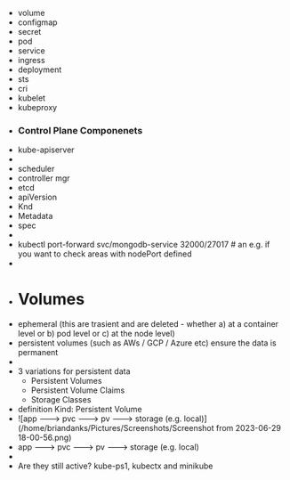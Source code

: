 - volume
- configmap
- secret
- pod
- service
- ingress
- deployment
- sts
- cri
- kubelet
- kubeproxy
- ### Control Plane Componenets
- kube-apiserver
-
- scheduler
- controller mgr
- etcd
- apiVersion
- Knd
- Metadata
- spec
-
- kubectl port-forward svc/mongodb-service 32000/27017  # an e.g. if you want to check areas with nodePort defined
-
- # Volumes
- ephemeral (this are trasient and are deleted - whether a) at a container level or b) pod level or c) at the node level)
- persistent volumes (such as AWs / GCP / Azure etc) ensure the data is permanent
-
- 3 variations for persistent data
	- Persistent Volumes
	- Persistent Volume Claims
	- Storage Classes
- definition Kind: Persistent Volume
- ![app ---> pvc ---> pv ---> storage (e.g. local)](/home/briandanks/Pictures/Screenshots/Screenshot from 2023-06-29 18-00-56.png)
- app ---> pvc ---> pv ---> storage (e.g. local)
-
- Are they still active? kube-ps1, kubectx and minikube